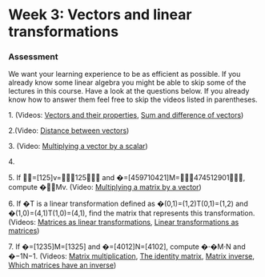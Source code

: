 # Week 3: Vectors and linear transformations

### Assessment

We want your learning experience to be as efficient as possible. If you already know some linear algebra you might be able to skip some of the lectures in this course. Have a look at the questions below. If you already know how to answer them feel free to skip the videos listed in parentheses.

1\.  (Videos: [Vectors and their properties](https://www.coursera.org/learn/machine-learning-linear-algebra/lecture/5aEoU/vectors-and-their-properties), [Sum and difference of vectors](https://www.coursera.org/learn/machine-learning-linear-algebra/lecture/wAhh9/sum-and-difference-of-vectors))

2.(Video: [Distance between vectors](https://www.coursera.org/learn/machine-learning-linear-algebra/lecture/39OCb/distance-between-vectors))

3\. (Video: [Multiplying a vector by a scalar](https://www.coursera.org/learn/machine-learning-linear-algebra/lecture/3xHHt/multiplying-a-vector-by-a-scalar))

4\.&#x20;

5\. If �⃗=\[125]v=⎣⎢⎡​125​⎦⎥⎤​ and �=\[459710421]M=⎣⎢⎡​474​512​901​⎦⎥⎤​, compute ��⃗Mv. (Video: [Multiplying a matrix by a vector](https://www.coursera.org/learn/machine-learning-linear-algebra/lecture/a0YpR/multiplying-a-matrix-by-a-vector))

6\. If �T is a linear transformation defined as �(0,1)=(1,2)T(0,1)=(1,2) and �(1,0)=(4,1)T(1,0)=(4,1), find the matrix that represents this transformation. (Videos: [Matrices as linear transformations](https://www.coursera.org/learn/machine-learning-linear-algebra/lecture/tvNBW/matrices-as-linear-transformations), [Linear transformations as matrices](https://www.coursera.org/learn/machine-learning-linear-algebra/lecture/kRqJQ/linear-transformations-as-matrices))

7\. If �=\[1235]M=\[13​25​] and �=\[4012]N=\[41​02​], compute �⋅�M⋅N and �−1N−1. (Videos: [Matrix multiplication](https://www.coursera.org/learn/machine-learning-linear-algebra/lecture/7yydj/matrix-multiplication), [The identity matrix](https://www.coursera.org/learn/machine-learning-linear-algebra/lecture/5tgI8/the-identity-matrix), [Matrix inverse](https://www.coursera.org/learn/machine-learning-linear-algebra/lecture/yQYqg/matrix-inverse), [Which matrices have an inverse](https://www.coursera.org/learn/machine-learning-linear-algebra/lecture/16RRm/which-matrices-have-an-inverse))



<figure><img src="https://d3c33hcgiwev3.cloudfront.net/imageAssetProxy.v1/6868bb80-3c55-46ed-be6f-05efcb6fb985image2.png?expiry=1701820800000&#x26;hmac=8aJPeeoGXegHvf8M_nyvFYO7_2NKq0HO57QSUMMbOEs" alt=""><figcaption></figcaption></figure>



